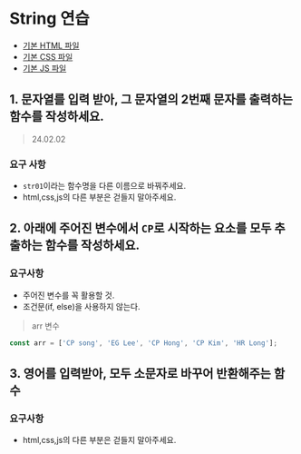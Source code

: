 # String 연습

-   [기본 HTML 파일](https://github.com/PisoDev77/study-visang/blob/main/String/index.html)
-   [기본 CSS 파일](https://github.com/PisoDev77/study-visang/blob/main/String/style.css)
-   [기본 JS 파일](https://github.com/PisoDev77/study-visang/blob/main/String/string.js)

## 1. 문자열를 입력 받아, 그 문자열의 2번째 문자를 출력하는 함수를 작성하세요.

> 24.02.02

### 요구 사항

-   `str01`이라는 함수명을 다른 이름으로 바꿔주세요.
-   html,css,js의 다른 부분은 걷들지 말아주세요.

## 2. 아래에 주어진 변수에서 `CP`로 시작하는 요소를 모두 추출하는 함수를 작성하세요.

### 요구사항

-   주어진 변수를 꼭 활용할 것.
-   조건문(if, else)을 사용하지 않는다.

> arr 변수

```js
const arr = ['CP song', 'EG Lee', 'CP Hong', 'CP Kim', 'HR Long'];
```

## 3. 영어를 입력받아, 모두 소문자로 바꾸어 반환해주는 함수

### 요구사항

-   html,css,js의 다른 부분은 걷들지 말아주세요.
